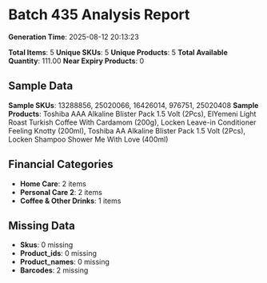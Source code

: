 # Batch 435 Analysis Report

**Generation Time**: 2025-08-12 20:13:23

**Total Items**: 5
**Unique SKUs**: 5
**Unique Products**: 5
**Total Available Quantity**: 111.00
**Near Expiry Products**: 0

## Sample Data
**Sample SKUs**: 13288856, 25020066, 16426014, 976751, 25020408
**Sample Products**:  Toshiba AAA Alkaline BIister Pack 1.5 Volt (2Pcs), ElYemeni Light Roast Turkish Coffee With Cardamom (200g), Locken Leave-in Conditioner Feeling Knotty (200ml),  Toshiba AA Alkaline BIister Pack 1.5 Volt (2Pcs), Locken Shampoo Shower Me With Love (400ml)

## Financial Categories
- **Home Care**: 2 items
- **Personal Care 2**: 2 items
- **Coffee & Other Drinks**: 1 items

## Missing Data
- **Skus**: 0 missing
- **Product_ids**: 0 missing
- **Product_names**: 0 missing
- **Barcodes**: 2 missing
